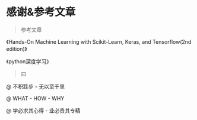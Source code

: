 # 感谢&参考文章





> 参考文章

《Hands-On Machine Learning with Scikit-Learn, Keras, and Tensorflow(2nd edition)》

《python深度学习》



> 曰

@ 不积跬步 - 无以至千里

@ WHAT - HOW - WHY

@ 学必求其心得 - 业必贵其专精